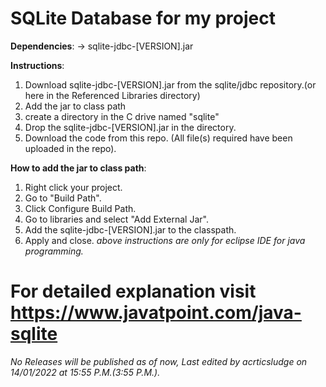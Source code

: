 # SQLite Database for my project 

**Dependencies**:
-> sqlite-jdbc-[VERSION].jar

**Instructions**:
1. Download sqlite-jdbc-[VERSION].jar from the sqlite/jdbc repository.(or here in the Referenced Libraries directory)
2. Add the jar to class path
3. create a directory in the C drive named "sqlite"
4. Drop the sqlite-jdbc-[VERSION].jar in the directory.
5. Download the code from this repo. (All file(s) required have been uploaded in the repo).

**How to add the jar to class path**:
1. Right click your project.
2. Go to "Build Path".
3. Click Configure Build Path.
4. Go to libraries and select "Add External Jar".
5. Add the sqlite-jdbc-[VERSION].jar to the classpath.
6. Apply and close.
*above instructions are only for eclipse IDE for java programming.*

# For detailed explanation visit https://www.javatpoint.com/java-sqlite

*No Releases will be published as of now,*
*Last edited by acrticsludge on 14/01/2022 at 15:55 P.M.(3:55 P.M.).*

